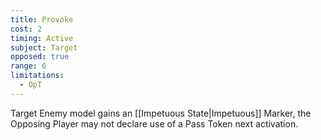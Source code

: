 ```yaml
---
title: Provoke
cost: 2
timing: Active
subject: Target
opposed: true
range: 6
limitations:
  - OpT
---
```

Target Enemy model gains an [[Impetuous State|Impetuous]] Marker, the Opposing Player may not declare use of a Pass Token next activation.